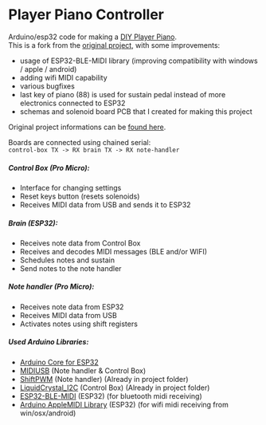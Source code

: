 # Player Piano Controller
Arduino/esp32 code for making a [DIY Player Piano](https://www.youtube.com/watch?v=S7Bd992k368).  
This is a fork from the [original project](https://github.com/bbswitzer/PianoProject), with some improvements:
- usage of ESP32-BLE-MIDI library (improving compatibility with windows / apple / android)
- adding wifi MIDI capability
- various bugfixes
- last key of piano (88) is used for sustain pedal instead of more electronics connected to ESP32
- schemas and solenoid board PCB that I created for making this project

Original project informations can be [found here](https://brandonswitzer.squarespace.com/player-piano).

Boards are connected using chained serial:  
`control-box TX -> RX brain TX -> RX note-handler`

##### Control Box (Pro Micro):
- Interface for changing settings
- Reset keys button (resets solenoids)
- Receives MIDI data from USB and sends it to ESP32

##### Brain (ESP32):
- Receives note data from Control Box
- Receives and decodes MIDI messages (BLE and/or WIFI)
- Schedules notes and sustain
- Send notes to the note handler

##### Note handler (Pro Micro):
- Receives note data from ESP32 
- Receives MIDI data from USB
- Activates notes using shift registers

##### Used Arduino Libraries:
- [Arduino Core for ESP32](https://github.com/espressif/arduino-esp32)
- [MIDIUSB](https://github.com/arduino-libraries/MIDIUSB) (Note handler & Control Box)
- [ShiftPWM](https://raw.githubusercontent.com/elcojacobs/ShiftPWM) (Note handler) (Already in project folder)
- [LiquidCrystal_I2C](https://github.com/fdebrabander/Arduino-LiquidCrystal-I2C-library) (Control Box) (Already in project folder)
- [ESP32-BLE-MIDI](https://github.com/max22-/ESP32-BLE-MIDI) (ESP32) (for bluetooth midi receiving)
- [Arduino AppleMIDI Library](https://github.com/lathoub/Arduino-AppleMIDI-Library/) (ESP32) (for wifi midi receiving from win/osx/android)
